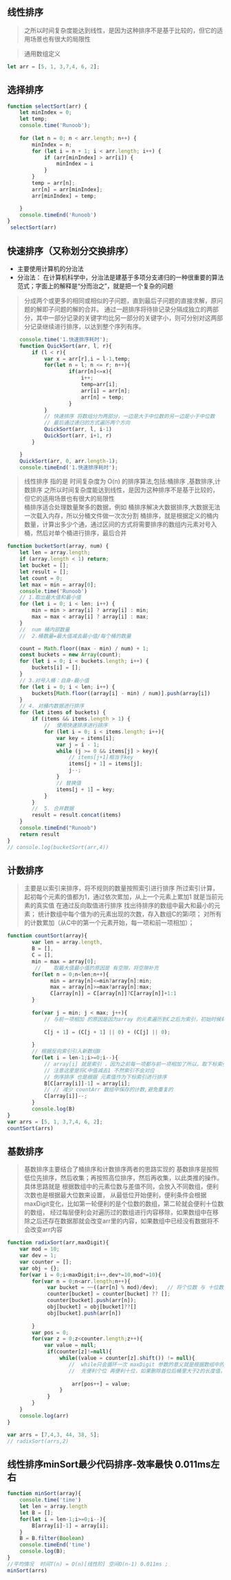 
## 线性排序
> 之所以时间复杂度能达到线性，是因为这种排序不是基于比较的，但它的适用场景也有很大的局限性

> 通用数组定义

```js
let arr = [5, 1, 3,7,4, 6, 2];
```
## 选择排序
```js
function selectSort(arr) {
    let minIndex = 0;
    let temp;
    console.time('Runoob');
    
    for (let n = 0; n < arr.length; n++) {
        minIndex = n;
        for (let i = n + 1; i < arr.length; i++) {
            if (arr[minIndex] > arr[i]) {
                minIndex = i
            }
        }
        temp = arr[n];
        arr[n] = arr[minIndex];
        arr[minIndex] = temp;

    }
    console.timeEnd('Runoob')
}
 selectSort(arr)
```
## 快速排序（又称划分交换排序）
- 主要使用计算机的分治法
- 分治法：  在计算机科学中，分治法是建基于多项分支递归的一种很重要的算法范式；字面上的解释是“分而治之”，就是把一个复杂的问题
> 分成两个或更多的相同或相似的子问题，直到最后子问题的直接求解，原问题的解即子问题的解的合并。
 通过一趟排序将待排记录分隔成独立的两部分，其中一部分记录的关键字均比另一部分的关键字小，则可分别对这两部分记录继续进行排序，以达到整个序列有序。
```js
    console.time('1.快速排序耗时');
    function QuickSort(arr, l, r){
        if (l < r){
            var x = arr[r],i = l-1,temp;
            for(let n = l; n <= r; n++){
                    if(arr[n]<=x){
                        i++;
                        temp=arr[i];
                        arr[i] = arr[n];
                        arr[n] = temp;
                    }
            }
            // 快速排序 将数组分为两部分，一边是大于中位数的另一边是小于中位数
            // 最后通过递归的方式遍历两个方向
            QuickSort(arr, l, i-1)
            QuickSort(arr, i+1, r)
        }

    }
    QuickSort(arr, 0, arr.length-1);
    console.timeEnd('1.快速排序耗时');
```
>线性排序 指的是 时间复杂度为 O(n) 的排序算法,包括:桶排序 ,基数排序,计数排序
>之所以时间复杂度能达到线性，是因为这种排序不是基于比较的，但它的适用场景也有很大的局限性    
> 桶排序适合处理数量聚多的数据，例如 桶排序解决大数据排序,大数据无法一次载入内存，所以分桶文件做一次次分割
> 桶排序，就是根据定义的桶内数量，计算出多少个通，通过区间的方式将需要排序的数组内元素对号入桶，然后对单个桶进行排序，最后合并
```js
function bucketSort(array, num) {
    let len = array.length;
    if (array.length < 1) return;
    let bucket = [];
    let result = [];
    let count = 0;
    let max = min = array[0];
    console.time('Runoob')
    // 1.取出最大值和最小值  
    for (let i = 0; i < len; i++) {
        min = min > array[i] ? array[i] : min;
        max = max < array[i] ? array[i] : max;
    }
    //  num 桶内部数量 
    //  2.桶数量=最大值减去最小值/每个桶的数量

    count = Math.floor((max - min) / num) + 1;
    const buckets = new Array(count);
    for (let i = 0; i < buckets.length; i++) {
        buckets[i] = [];
    }
    // 3.对号入桶：自身-最小值  
    for (let i = 0; i < len; i++) {
        buckets[Math.floor((array[i] - min) / num)].push(array[i])
    }
    // 4. 对桶内数据进行排序  
    for (let items of buckets) {
        if (items && items.length > 1) {
            //  使用快速排序进行排序
            for (let i = 0; i < items.length; i++){
                var key = items[i];
                var j = i - 1;
                while (j >= 0 && items[j] > key){
                    // items[j+1]相当于key
                    items[j + 1] = items[j];
                    j--;
                }
                // 替换值
                items[j + 1] = key;
            }
        }
        //  5. 合并数据
        result = result.concat(items)
    }
    console.timeEnd("Runoob")
    return result
}
// console.log(bucketSort(arr,4))
```

## 计数排序

>主要是以索引来排序，将不规则的数量按照索引进行排序 
>所过索引计算，起初每个元素的值都为1，通过依次累加，从上一个元素上累加1 就是当前元素的真实值 
>在通过反向取值进行排序
>找出待排序的数组中最大和最小的元素；
>统计数组中每个值为i的元素出现的次数，存入数组C的第i项；
>对所有的计数累加（从C中的第一个元素开始，每一项和前一项相加）；
```js
function countSort(array){
        var len = array.length,
        B = [],
        C = [],
        min = max = array[0];   
         //    取最大值最小值的原因是 有空隙，将空隙补充
        for(let n = 0;n<len;n++){
              min = array[n]<=min?array[n]:min;
              max = array[n]>=max?array[n]:max;
              C[array[n]] = C[array[n]]?C[array[n]]+1:1
        }
     
        for(var j = min; j < max; j++){
            // 与前一项相加 的原因是因为array 的元素遍历到C之后为索引，初始时候每个索引为1，所以累加之后就是真实值
    
            C[j + 1] = (C[j + 1] || 0) + (C[j] || 0);
            
        }
        // 根据反向索引引入新数组B
        for(let i = len-1;i>=0;i--){
            // array[i] 就是索引 ，因为之前每一项都与前一项相加了所以，取下标索引的时候需要减一
            // 注意这里是将C中值减去1 不然索引不会对应
            // 倒序排序 也是根据 元素值作为下标索引进行排序
            B[C[array[i]]-1] = array[i];
            // // 减少 countArr 数组中保存的计数,避免重复的
            C[array[i]]--;
        }
        console.log(B)
}
var arrs = [5, 1, 3,7,4, 6, 2];
countSort(arrs)
```
## 基数排序

>基数排序主要结合了桶排序和计数排序两者的思路实现的
>基数排序是按照低位先排序，然后收集；再按照高位排序，然后再收集，以此类推的操作。
>具体思路就是 根据数组中的元素位数与差值不同，会放入不同数组，便利次数也是根据最大位数来设置，
>从最低位开始便利，便利条件会根据maxDigit变化，比如第一轮便利的是个位数的数组，第二轮就会便利十位数的数组，
>经过每层便利会对遍历过的数组进行内容移除，如果数组中在移除之后还存在数据那就会改变arr里的内容，如果数组中已经没有数据将不会改变arr内容
```js
function radixSort(arr,maxDigit){
    var mod = 10;
    var dev = 1;
    var counter = [];
    var obj = {};
    for(var i = 0;i<maxDigit;i++,dev*=10,mod*=10){
        for(var n = 0;n<arr.length;n++){
             var bucket = ~~((arr[n] % mod)/dev);   // 将个位数 与 十位数放入桶中
             counter[bucket] = counter[bucket] ?? [];
             counter[bucket].push(arr[n]);
             obj[bucket] = obj[bucket]??[]
             obj[bucket].push(arr[n])
             
        }
        var pos = 0;
        for(var z = 0;z<counter.length;z++){
            var value = null;
             if(counter[z]!=null){
                 while((value = counter[z].shift()) != null){
                    //  while只会循环一次 maxDigit 参数的意义就是根据数组中的最大位数来便利，比如数组中存在十位，那值就为2，千位值为3 以此类推
                    //  先便利个位 再便利十位，如果删除首位后桶里大于2的长度值，会将arr数组第pos位替换，否则arr中第pos位不变
                  
                     arr[pos++] = value;
                 }
             }
        }
    }
    console.log(arr)
}

var arrs = [7,4,3, 44, 38, 5];
// radixSort(arrs,2)
```



## 线性排序minSort最少代码排序-效率最快 0.011ms左右
```js
function minSort(array){
    console.time('time')
    let len = array.length
    let B = [];
    for(let i = len-1;i>=0;i--){
        B[array[i]-1] = array[i];
    }
    B = B.filter(Boolean)
    console.timeEnd('time')
    console.log(B);
}
//平均情况  时间T(n) = O(n)[线性阶] 空间O(n-1) 0.011ms ;
minSort(arrs)
```
